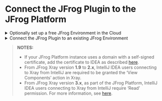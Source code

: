 # Connect the JFrog Plugin to the JFrog Platform

<details>

<summary>Optionally set up a free JFrog Environment in the Cloud</summary>

Need a free JFrog environment in the Cloud, so that JFrog IntelliJ IDEA Plugin can connect to it? Just run one of the following commands in your terminal. The commands will do the following:

1. Install JFrog CLI on your machine.
2. Create a FREE JFrog environment in the Cloud for you.
3. Configure IntelliJ IDEA to connect to your new environment.

**MacOS and Linux using cURL**

```bash
curl -fL https://getcli.jfrog.io?setup | sh
```

**Windows using PowerShell**

```powershell
powershell "Start-Process -Wait -Verb RunAs powershell '-NoProfile iwr https://releases.jfrog.io/artifactory/jfrog-cli/v2-jf/[RELEASE]/jfrog-cli-windows-amd64/jf.exe -OutFile $env:SYSTEMROOT\system32\jf.exe'" ; jf setup
```

</details>

<details>

<summary>Connect the JFrog Plugin to an existing JFrog Environment</summary>

You can connect the plugin to your JFrog environment using one of the following methods:

**Using the IDE Settings**

Once the plugin is successfully installed, connect the plugin to your instance of the JFrog Platform:

1. If your JFrog Platform instance is behind an HTTP proxy, configure the proxy settings as described [here](https://www.jetbrains.com/help/idea/settings-http-proxy.html).
    Manual proxy configuration is supported since version 1.3.0 of the JFrog IntelliJ IDEA Plugin. Auto-detect proxy settings is supported since version 1.7.0.
2. Under **Settings (Preferences)** | **Other Settings**, click **JFrog Global Configuration**.
3. Set your JFrog Platform URL and login credentials.
4. Test your connection to Xray using the Test Connection button.
  
![](../../../.gitbook/assets/connect-idea-to-jfrog.png)

**Using Environment Variables**

The plugin also supports connecting to your JFrog environment using environment variables:

1. Under **Settings (Preferences)** | **Other Settings**, click **JFrog Global Configuration**.
2. Mark **Load connection details from environment variables**.

You may provide basic auth credentials or access token as follows:

> **_NOTE:_**  For security reasons, it is recommended to unset the environment variables after launching the IDE.

- `JFROG_IDE_PLATFORM_URL` - JFrog Platform URL
- `JFROG_IDE_USERNAME` - JFrog Platform username
- `JFROG_IDE_PASSWORD` - JFrog Platform password
- `JFROG_IDE_ACCESS_TOKEN` - JFrog Platform access token

</details>

> **NOTES:**
>
> * If your JFrog Platform instance uses a domain with a self-signed certificate, add the certificate to IDEA as described [here](https://www.jetbrains.com/help/idea/settings-tools-server-certificates.html).
> * From JFrog Xray version **1.9** to **2.x**, IntelliJ IDEA users connecting to Xray from IntelliJ are required to be granted the ‘View Components’ action in Xray.
> * From JFrog Xray version **3.x**, as part of the JFrog Platform, IntelliJ IDEA users connecting to Xray from IntelliJ require ‘Read’ permission. For more information, see [here](https://jfrog.com/help/r/jfrog-platform-administration-documentation/permissions).
